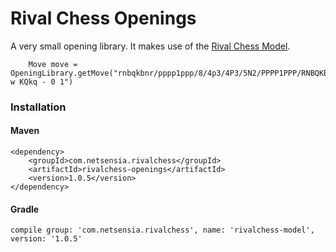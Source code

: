 Rival Chess Openings
====================

A very small opening library. It makes use of the [Rival Chess Model](https://github.com/chris-moreton/rivalchess-model).

```
    Move move = OpeningLibrary.getMove("rnbqkbnr/pppp1ppp/8/4p3/4P3/5N2/PPPP1PPP/RNBQKB1R w KQkq - 0 1")
```

### Installation

#### Maven

    <dependency>
        <groupId>com.netsensia.rivalchess</groupId>
        <artifactId>rivalchess-openings</artifactId>
        <version>1.0.5</version>
    </dependency>
    
#### Gradle

    compile group: 'com.netsensia.rivalchess', name: 'rivalchess-model', version: '1.0.5'
